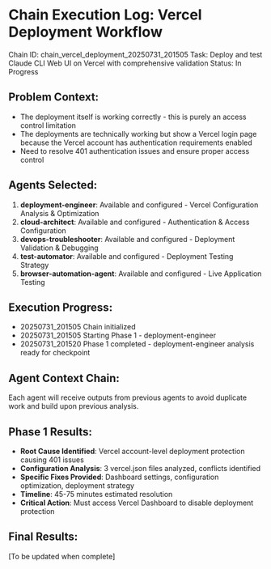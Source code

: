# Chain Execution Log: Vercel Deployment Workflow
Chain ID: chain_vercel_deployment_20250731_201505
Task: Deploy and test Claude CLI Web UI on Vercel with comprehensive validation
Status: In Progress

## Problem Context:
- The deployment itself is working correctly - this is purely an access control limitation
- The deployments are technically working but show a Vercel login page because the Vercel account has authentication requirements enabled
- Need to resolve 401 authentication issues and ensure proper access control

## Agents Selected:
1. **deployment-engineer**: Available and configured - Vercel Configuration Analysis & Optimization
2. **cloud-architect**: Available and configured - Authentication & Access Configuration  
3. **devops-troubleshooter**: Available and configured - Deployment Validation & Debugging
4. **test-automator**: Available and configured - Deployment Testing Strategy
5. **browser-automation-agent**: Available and configured - Live Application Testing

## Execution Progress:
- 20250731_201505 Chain initialized
- 20250731_201505 Starting Phase 1 - deployment-engineer
- 20250731_201520 Phase 1 completed - deployment-engineer analysis ready for checkpoint

## Agent Context Chain:
Each agent will receive outputs from previous agents to avoid duplicate work and build upon previous analysis.

## Phase 1 Results:
- **Root Cause Identified**: Vercel account-level deployment protection causing 401 issues
- **Configuration Analysis**: 3 vercel.json files analyzed, conflicts identified
- **Specific Fixes Provided**: Dashboard settings, configuration optimization, deployment strategy
- **Timeline**: 45-75 minutes estimated resolution
- **Critical Action**: Must access Vercel Dashboard to disable deployment protection

## Final Results:
[To be updated when complete]